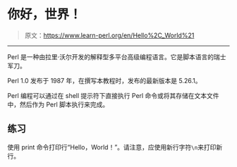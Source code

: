 # 你好，世界！

> 原文：<https://www.learn-perl.org/en/Hello%2C_World%21>

* * *

Perl 是一种由拉里·沃尔开发的解释型多平台高级编程语言。它是脚本语言的瑞士军刀。

Perl 1.0 发布于 1987 年，在撰写本教程时，发布的最新版本是 5.26.1。

Perl 编程可以通过在 shell 提示符下直接执行 Perl 命令或将其存储在文本文件中，然后作为 Perl 脚本执行来完成。

## 练习

使用 print 命令打印行“Hello，World！”。请注意，应使用新行字符`\n`来打印新行。